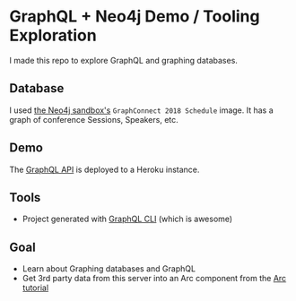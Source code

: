 # GraphQL + Neo4j Demo / Tooling Exploration
I made this repo to explore GraphQL and graphing databases.

## Database
I used [the Neo4j sandbox's](https://neo4j.com/sandbox-v2/#) `GraphConnect 2018 Schedule` image.  It has a graph of conference Sessions, Speakers, etc.

## Demo
The [GraphQL API](https://boiling-hollows-82728.herokuapp.com/) is deployed to a Heroku instance.

## Tools
- Project generated with [GraphQL CLI](https://github.com/graphql-cli/graphql-cli) (which is awesome)

## Goal
- Learn about Graphing databases and GraphQL
- Get 3rd party data from this server into an Arc component from the [Arc tutorial](https://dmn.arcpublishing.com/alc/arc-products/pagebuilder/fusion/documentation/recipes/fetching-content.md)
